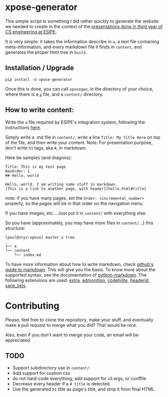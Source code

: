 # xpose-generator

This simple script is something I did rather quickly to generate the website we
needed to create in the context of the [presentations done in third year of CS
engineering at ESIPE][1].

It is very simple: it takes the information describe in `a`, a text file
containing meta-information, and every markdown file it finds in `content`, and
generates the proper html tree in `build`.

## Installation / Upgrade

    pip install -U xpose-generator

Once this is done, you can call `xposegen`, in the directory of your choice,
where there is a [`a`][2] file, and a `content/` directory.

## How to write content:

Write the `a` file required by ESIPE's integration system, following the
instructions [here][2].

Simply write a .md file in `content/`, write a line `Title: My Title Here` on
top of the file, and then write your content. Note: For presentation purpose,
don't write `h1` tags, aka `#`, in markdown. 

Here be samples (and dragons):

    Title: This is my test page
    NavOrder: 1
    ## Hello, world

    Hello, world. I am writing some stuff in markdown.
    [This is a link to another page, with header][hello.html#title]

*note*: if you have many pages, set the `Order: <incremental_number>` property,
so the pages will be in that order on the navigation menu.

If you have images, etc... Just put it in `content/` with everything else.

So you have (approximately, you may have more files in `content/`...) this
structure:

    [paul@styx:xpose] master ± tree
    .
    ├── a
    └── content
        └── index.md

To have more information about how to write markdown, check [github's guide to
markdown][3]. This will give you the basis. To know more about the supported
syntax, see the documentation of [python-markdown][4]. The following extensions
are used: [extra][5], [admonition][6], [codehilite][7], [headerid][8],
[sane_lists][9]

# Contributing

Please, feel free to clone the repository, make your stuff, and eventually make
a pull request to merge what you did? That would be nice.

Also, even if you don't want to merge your code, an email will be appreciated.

## TODO

* Support subdirectory use in `content/`
* Add support for custom css
* do not hard-code everything; add support for cli args, or conffile
* Decrease every header if a `# title` is detected.
* Use the generated `h1` title as page's title, and strip it from final HTML.


[1]: http://www-igm.univ-mlv.fr/~dr/xall.php
[2]: http://www-igm.univ-mlv.fr/~dr/XPOSE/modalites.html
[3]: https://help.github.com/articles/markdown-basics
[4]: http://pythonhosted.org//Markdown
[5]: http://pythonhosted.org//Markdown/extensions/extra.html
[6]: http://pythonhosted.org//Markdown/extensions/admonition.html
[7]: http://pythonhosted.org//Markdown/extensions/code_hilite.html
[8]: http://pythonhosted.org//Markdown/extensions/header_id.html
[9]: http://pythonhosted.org//Markdown/extensions/sane_lists.html

<!-- vim: tw=80:spell:spelllang=en
-->
